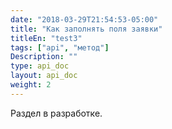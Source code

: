 ```yaml
---
date: "2018-03-29T21:54:53-05:00"
title: "Как заполнять поля заявки"
titleEn: "test3"
tags: ["api", "метод"]
Description: ""
type: api_doc
layout: api_doc
weight: 2
---
```


Раздел в разработке.